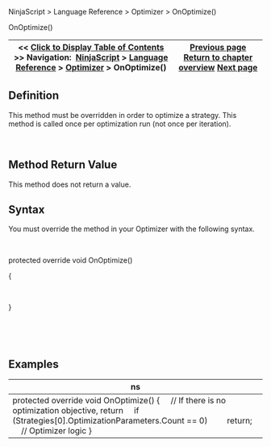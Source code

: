 ﻿


NinjaScript \> Language Reference \> Optimizer \> OnOptimize()






















OnOptimize()







| \<\< [Click to Display Table of Contents](onoptimize.md) \>\> **Navigation:**     [NinjaScript](ninjascript-1.md) \> [Language Reference](language_reference_wip-1.md) \> [Optimizer](optimizer-1.md) \> OnOptimize() | [Previous page](numberofiterations-1.md) [Return to chapter overview](optimizer-1.md) [Next page](optimizationparameters-1.md) |
| --- | --- |











## Definition


This method must be overridden in order to optimize a strategy. This method is called once per optimization run (not once per iteration).


 


## Method Return Value


This method does not return a value.


## 


## Syntax
You must override the method in your Optimizer with the following syntax.


 


protected override void OnOptimize()   

{


   

}


 


 


## 


## Examples




| ns |
| --- |
| protected override void OnOptimize() {      // If there is no optimization objective, return      if (Strategies\[0].OptimizationParameters.Count \=\= 0\)          return;        // Optimizer logic } |









